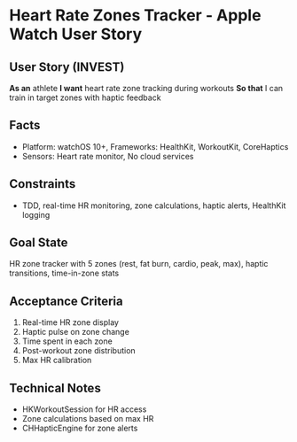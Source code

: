 # Heart Rate Zones Tracker - Apple Watch User Story

## User Story (INVEST)

**As an** athlete
**I want** heart rate zone tracking during workouts
**So that** I can train in target zones with haptic feedback

## Facts
- Platform: watchOS 10+, Frameworks: HealthKit, WorkoutKit, CoreHaptics
- Sensors: Heart rate monitor, No cloud services

## Constraints
- TDD, real-time HR monitoring, zone calculations, haptic alerts, HealthKit logging

## Goal State
HR zone tracker with 5 zones (rest, fat burn, cardio, peak, max), haptic transitions, time-in-zone stats

## Acceptance Criteria
1. Real-time HR zone display
2. Haptic pulse on zone change
3. Time spent in each zone
4. Post-workout zone distribution
5. Max HR calibration

## Technical Notes
- HKWorkoutSession for HR access
- Zone calculations based on max HR
- CHHapticEngine for zone alerts
